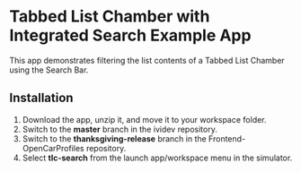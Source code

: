 # Tabbed List Chamber with Integrated Search Example App

This app demonstrates filtering the list contents of a Tabbed List Chamber using the Search Bar.

## Installation
1. Download the app, unzip it, and move it to your workspace folder.
2. Switch to the **master** branch in the ividev repository.
3. Switch to the **thanksgiving-release** branch in the Frontend-OpenCarProfiles repository.
4. Select **tlc-search** from the launch app/workspace menu in the simulator.
